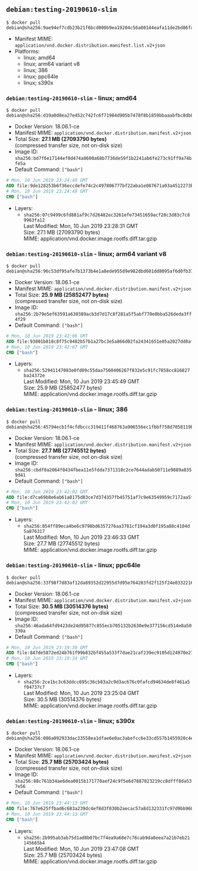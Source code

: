 ## `debian:testing-20190610-slim`

```console
$ docker pull debian@sha256:9ae94ef7cdb23b21f6bcd000b9ea19204c56a80144eafa11de2bd86fa2bd5e29
```

-	Manifest MIME: `application/vnd.docker.distribution.manifest.list.v2+json`
-	Platforms:
	-	linux; amd64
	-	linux; arm64 variant v8
	-	linux; 386
	-	linux; ppc64le
	-	linux; s390x

### `debian:testing-20190610-slim` - linux; amd64

```console
$ docker pull debian@sha256:d19a0d8ea27e452c742fc6f71984d905b7478f8b1859bbaaabfbc8db8d205765
```

-	Docker Version: 18.06.1-ce
-	Manifest MIME: `application/vnd.docker.distribution.manifest.v2+json`
-	Total Size: **27.1 MB (27093790 bytes)**  
	(compressed transfer size, not on-disk size)
-	Image ID: `sha256:bd7f6e17144ef0d474a8600a68b7736de59f1b2241ab6fe273c91ff9a74bfe5a`
-	Default Command: `["bash"]`

```dockerfile
# Mon, 10 Jun 2019 23:24:49 GMT
ADD file:9de128253b6f36eccdefe74c2c497806777bf22aba1e087671a03a4512273b4e in / 
# Mon, 10 Jun 2019 23:24:49 GMT
CMD ["bash"]
```

-	Layers:
	-	`sha256:07c9499c6fd881af9c7d26482ec3261efe73451659acf28c3d83c7c89963fa12`  
		Last Modified: Mon, 10 Jun 2019 23:28:31 GMT  
		Size: 27.1 MB (27093790 bytes)  
		MIME: application/vnd.docker.image.rootfs.diff.tar.gzip

### `debian:testing-20190610-slim` - linux; arm64 variant v8

```console
$ docker pull debian@sha256:96c53df95afe7b1373b4e1a8ede955d9e982dbd601dd8095af6d0fb37c443e57
```

-	Docker Version: 18.06.1-ce
-	Manifest MIME: `application/vnd.docker.distribution.manifest.v2+json`
-	Total Size: **25.9 MB (25852477 bytes)**  
	(compressed transfer size, not on-disk size)
-	Image ID: `sha256:2b79e5ef63591a630389acb3d7d17c8f281a5f5abf770e0bba526deda3ff4f29`
-	Default Command: `["bash"]`

```dockerfile
# Mon, 10 Jun 2019 23:42:06 GMT
ADD file:93801b818c8f75c9482b57b1a27bc3e5a866d02fa24341651e05a2027dd8af01 in / 
# Mon, 10 Jun 2019 23:42:07 GMT
CMD ["bash"]
```

-	Layers:
	-	`sha256:52941147083e0fd09c55daa7560406267f832e5c91fc7858cc816827ba24372e`  
		Last Modified: Mon, 10 Jun 2019 23:45:49 GMT  
		Size: 25.9 MB (25852477 bytes)  
		MIME: application/vnd.docker.image.rootfs.diff.tar.gzip

### `debian:testing-20190610-slim` - linux; 386

```console
$ docker pull debian@sha256:45794ecb1f4cfdbccc319411f468763a906556ec1fbbf758d7058119bf00a7b8
```

-	Docker Version: 18.06.1-ce
-	Manifest MIME: `application/vnd.docker.distribution.manifest.v2+json`
-	Total Size: **27.7 MB (27745512 bytes)**  
	(compressed transfer size, not on-disk size)
-	Image ID: `sha256:cbdf0a2064f8434fbea11e5fdda7371310c2ce7644adab50711e9889a8359d41`
-	Default Command: `["bash"]`

```dockerfile
# Mon, 10 Jun 2019 23:42:02 GMT
ADD file:d7ca69b8e6ab61a8175d83ce7d374357fb45751af7c9e63549959c7172aa5f0b in / 
# Mon, 10 Jun 2019 23:42:02 GMT
CMD ["bash"]
```

-	Layers:
	-	`sha256:854ff89eca4be6c9798bd6357276aa3781cf194a3d0f195a88c4104d5a876317`  
		Last Modified: Mon, 10 Jun 2019 23:46:33 GMT  
		Size: 27.7 MB (27745512 bytes)  
		MIME: application/vnd.docker.image.rootfs.diff.tar.gzip

### `debian:testing-20190610-slim` - linux; ppc64le

```console
$ docker pull debian@sha256:33f98f7d83af12da89352d22955d7d95e764283fd2f125f24e033221630b01ba
```

-	Docker Version: 18.06.1-ce
-	Manifest MIME: `application/vnd.docker.distribution.manifest.v2+json`
-	Total Size: **30.5 MB (30514376 bytes)**  
	(compressed transfer size, not on-disk size)
-	Image ID: `sha256:46ada64fd9423de24d95877c855ecb705132b2630e9e377156cd514e8a50330a`
-	Default Command: `["bash"]`

```dockerfile
# Mon, 10 Jun 2019 23:19:30 GMT
ADD file:847de5872ed24b761f99b832bf455a533f7dae21caf239ec9105d124970e273e in / 
# Mon, 10 Jun 2019 23:19:34 GMT
CMD ["bash"]
```

-	Layers:
	-	`sha256:2ce1bc3c63ddcc695c36cb83a2c9d3ac676c0fafcd94634de8f461a5f04737c7`  
		Last Modified: Mon, 10 Jun 2019 23:25:04 GMT  
		Size: 30.5 MB (30514376 bytes)  
		MIME: application/vnd.docker.image.rootfs.diff.tar.gzip

### `debian:testing-20190610-slim` - linux; s390x

```console
$ docker pull debian@sha256:086a092933dac33558ea1dfae6e0ac3abefcc6e33cd557b1455920c4e250914b
```

-	Docker Version: 18.06.1-ce
-	Manifest MIME: `application/vnd.docker.distribution.manifest.v2+json`
-	Total Size: **25.7 MB (25703424 bytes)**  
	(compressed transfer size, not on-disk size)
-	Image ID: `sha256:88c761b34ae6dea0015b171770aef24c9f5e6d7887023219cc8dfff8da537e56`
-	Default Command: `["bash"]`

```dockerfile
# Mon, 10 Jun 2019 23:44:13 GMT
ADD file:767e625ffbad6c683a239dc4ef8d3f030b2aecac57a8d132331fc97d9bb96823 in / 
# Mon, 10 Jun 2019 23:44:13 GMT
CMD ["bash"]
```

-	Layers:
	-	`sha256:2b995ab3ab75d1ad8b07bc7f4ea9a68e7c76cab9da0eea7a21b7eb21145665b4`  
		Last Modified: Mon, 10 Jun 2019 23:47:08 GMT  
		Size: 25.7 MB (25703424 bytes)  
		MIME: application/vnd.docker.image.rootfs.diff.tar.gzip
